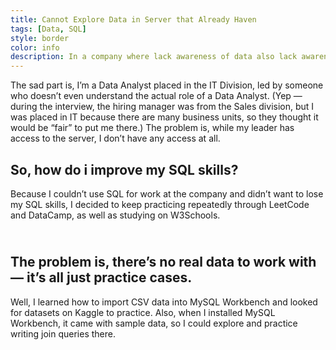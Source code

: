 ```yaml
---
title: Cannot Explore Data in Server that Already Haven
tags: [Data, SQL]
style: border
color: info
description: In a company where lack awareness of data also lack awareness of Data Analyst.
---
```


The sad part is, I’m a Data Analyst placed in the IT Division, led by someone who doesn’t even understand the actual role of a Data Analyst. (Yep — during the interview, the hiring manager was from the Sales division, but I was placed in IT because there are many business units, so they thought it would be “fair” to put me there.) The problem is, while my leader has access to the server, I don’t have any access at all.

## So, how do i improve my SQL skills?
Because I couldn’t use SQL for work at the company and didn’t want to lose my SQL skills, I decided to keep practicing repeatedly through LeetCode and DataCamp, as well as studying on W3Schools.

## <br /> The problem is, there’s no real data to work with — it’s all just practice cases.
Well, I learned how to import CSV data into MySQL Workbench and looked for datasets on Kaggle to practice. Also, when I installed MySQL Workbench, it came with sample data, so I could explore and practice writing join queries there.
